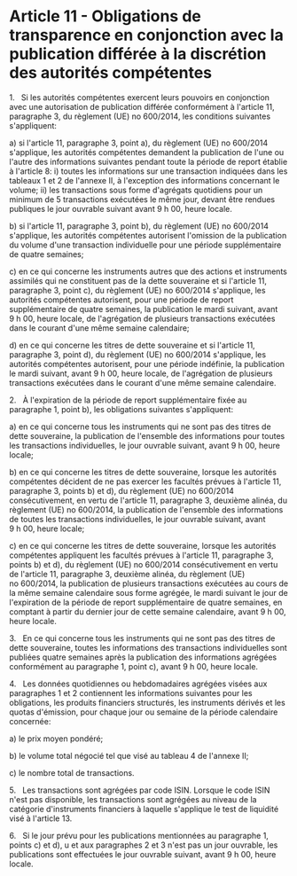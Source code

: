 # Article 11 - Obligations de transparence en conjonction avec la publication différée à la discrétion des autorités compétentes


1.   Si les autorités compétentes exercent leurs pouvoirs en conjonction avec une autorisation de publication différée conformément à l'article 11, paragraphe 3, du règlement (UE) no 600/2014, les conditions suivantes s'appliquent:

a) si l'article 11, paragraphe 3, point a), du règlement (UE) no 600/2014 s'applique, les autorités compétentes demandent la publication de l'une ou l'autre des informations suivantes pendant toute la période de report établie à l'article 8: i) toutes les informations sur une transaction indiquées dans les tableaux 1 et 2 de l'annexe II, à l'exception des informations concernant le volume; ii) les transactions sous forme d'agrégats quotidiens pour un minimum de 5 transactions exécutées le même jour, devant être rendues publiques le jour ouvrable suivant avant 9 h 00, heure locale.

b) si l'article 11, paragraphe 3, point b), du règlement (UE) no 600/2014 s'applique, les autorités compétentes autorisent l'omission de la publication du volume d'une transaction individuelle pour une période supplémentaire de quatre semaines;

c) en ce qui concerne les instruments autres que des actions et instruments assimilés qui ne constituent pas de la dette souveraine et si l'article 11, paragraphe 3, point c), du règlement (UE) no 600/2014 s'applique, les autorités compétentes autorisent, pour une période de report supplémentaire de quatre semaines, la publication le mardi suivant, avant 9 h 00, heure locale, de l'agrégation de plusieurs transactions exécutées dans le courant d'une même semaine calendaire;

d) en ce qui concerne les titres de dette souveraine et si l'article 11, paragraphe 3, point d), du règlement (UE) no 600/2014 s'applique, les autorités compétentes autorisent, pour une période indéfinie, la publication le mardi suivant, avant 9 h 00, heure locale, de l'agrégation de plusieurs transactions exécutées dans le courant d'une même semaine calendaire.

2.   À l'expiration de la période de report supplémentaire fixée au paragraphe 1, point b), les obligations suivantes s'appliquent:

a) en ce qui concerne tous les instruments qui ne sont pas des titres de dette souveraine, la publication de l'ensemble des informations pour toutes les transactions individuelles, le jour ouvrable suivant, avant 9 h 00, heure locale;

b) en ce qui concerne les titres de dette souveraine, lorsque les autorités compétentes décident de ne pas exercer les facultés prévues à l'article 11, paragraphe 3, points b) et d), du règlement (UE) no 600/2014 consécutivement, en vertu de l'article 11, paragraphe 3, deuxième alinéa, du règlement (UE) no 600/2014, la publication de l'ensemble des informations de toutes les transactions individuelles, le jour ouvrable suivant, avant 9 h 00, heure locale;

c) en ce qui concerne les titres de dette souveraine, lorsque les autorités compétentes appliquent les facultés prévues à l'article 11, paragraphe 3, points b) et d), du règlement (UE) no 600/2014 consécutivement en vertu de l'article 11, paragraphe 3, deuxième alinéa, du règlement (UE) no 600/2014, la publication de plusieurs transactions exécutées au cours de la même semaine calendaire sous forme agrégée, le mardi suivant le jour de l'expiration de la période de report supplémentaire de quatre semaines, en comptant à partir du dernier jour de cette semaine calendaire, avant 9 h 00, heure locale.

3.   En ce qui concerne tous les instruments qui ne sont pas des titres de dette souveraine, toutes les informations des transactions individuelles sont publiées quatre semaines après la publication des informations agrégées conformément au paragraphe 1, point c), avant 9 h 00, heure locale.

4.   Les données quotidiennes ou hebdomadaires agrégées visées aux paragraphes 1 et 2 contiennent les informations suivantes pour les obligations, les produits financiers structurés, les instruments dérivés et les quotas d'émission, pour chaque jour ou semaine de la période calendaire concernée:

a) le prix moyen pondéré;

b) le volume total négocié tel que visé au tableau 4 de l'annexe II;

c) le nombre total de transactions.

5.   Les transactions sont agrégées par code ISIN. Lorsque le code ISIN n'est pas disponible, les transactions sont agrégées au niveau de la catégorie d'instruments financiers à laquelle s'applique le test de liquidité visé à l'article 13.

6.   Si le jour prévu pour les publications mentionnées au paragraphe 1, points c) et d), u et aux paragraphes 2 et 3 n'est pas un jour ouvrable, les publications sont effectuées le jour ouvrable suivant, avant 9 h 00, heure locale.

